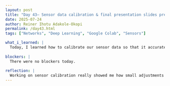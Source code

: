```yaml
---
layout: post
title: "Day 43– Sensor data calibration & final presentation slides prep"
date: 2025-07-24
author: Reiner Ihotu Adakole-Okopi
permalink: /day43.html
tags: ["Networks", "Deep Learning", "Google Colab", "Sensors"]

what_i_learned: |
  Today, I learned how to calibrate our sensor data so that it accurately reflects ground truth values, which is an essential step in making sure our system is reliable and meaningful. I also began helping with our final presentation slides, thinking through how to clearly communicate our research process, results, and overall impact. Another big focus was troubleshooting our Arduino code—I worked on getting it to properly send our readings to Firebase for real-time storage. It helped me better understand how the ESP32 and Firebase communicate and where errors can occur. Each part of today’s work built on what we’ve learned so far, bringing everything together.
  
blockers: |
  There were no blockers today. 
  
reflection: |
  Working on sensor calibration really showed me how small adjustments can make a big difference in the accuracy of our data. It felt rewarding to connect our hands-on coding with the big-picture goals of our research. Even though fixing the Firebase connection wasn’t easy, it reminded me how much I’ve grown in debugging and problem-solving. Starting the final presentation made everything feel real—we’re nearing the end, and I’m proud of what we’ve built. Today reminded me that every little detail matters when building something that’s meant to make an impact.
---
```

